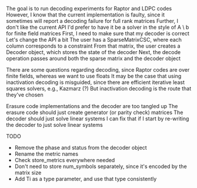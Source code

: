 
The goal is to run decoding experiments for Raptor and LDPC codes
However, I know that the current implementation is faulty, since it sometimes will report a decoding failure for full rank matrices
Further, I don't like the current API
I'd prefer to have it be a solver in the style of A \ b for finite field matrices
First, I need to make sure that my decoder is correct
Let's change the API a bit
The user has a SparseMatrixCSC, where each column corresponds to a constraint
From that matrix, the user creates a Decoder object, which stores the state of the decoder
Next, the decode operation passes around both the sparse matrix and the decoder object

There are some questions regarding decoding, since Raptor codes are over finite fields, whereas we want to use floats
It may be the case that using inactivation decoding is misguided, since there are efficient iterative least squares solvers,
e.g., Kazmarz (?)
But inactivation decoding is the route that they've chosen

Erasure code implementations and the decoder are too tangled up
The erasure code should just create generator (or parity check) matrices
The decoder should just solve linear systems
I can fix that if I start by re-writing the decoder to just solve linear systems


TODO
- Remove the phase and status from the decoder object
- Rename the metric names
- Check store_metrics everywhere needed
- Don't need to store num_symbols separately, since it's encoded by the matrix size
- Add Ti as a type parameter, and use that type consistently